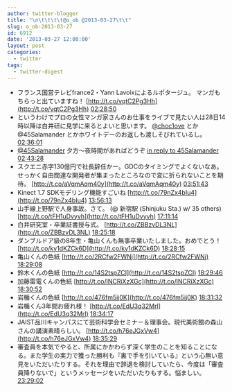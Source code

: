 ```yaml
---
author: twitter-blogger
title: "\n\t\t\t\t@o_ob @2013-03-27\t\t"
slug: o_ob-2013-03-27
id: 6912
date: '2013-03-27 12:00:00'
layout: post
categories:
  - twitter
tags:
  - twitter-digest
---
```


*   フランス国営テレビfrance2・Yann Lavoixによるルポタージュ。 マンガもちらっと出ていますね！ [http://t.co/vqtC2Pg3Hh](http://t.co/vqtC2Pg3Hh) [02:28:50](http://twitter.com/o_ob/statuses/316602659442421760)
*   というわけでプロの女性マンガ家さんのお仕事をライブで見たい人は28日14時以降は白井研に見学に来るとよいと思います。 [@choc1ove](http://twitter.com/choc1ove) とか@45Salamander とかホワイトデーのお返しも渡しそびれているし。 [02:36:01](http://twitter.com/o_ob/statuses/316604466491162624)
*   [@45Salamander](http://twitter.com/45Salamander) 夕方～夜時間があればどうぞ [in reply to 45Salamander](http://twitter.com/45Salamander/statuses/316605419231539200) [02:43:28](http://twitter.com/o_ob/statuses/316606340392943616)
*   スクエニ赤字130億円で社長辞任かー。GDCのタイミングでよくないなあ。 せっかく自由闊達な開発者が集まったところなので変に折られないことを期待。 [http://t.co/aVqmAqm40y](http://t.co/aVqmAqm40y) [03:51:43](http://twitter.com/o_ob/statuses/316623517103833089)
*   Kinect 1.7 SDKモデリング機能すごいね [http://t.co/79nZx4bIu4](http://t.co/79nZx4bIu4) [13:56:13](http://twitter.com/o_ob/statuses/316775640655335424)
*   山手線上野駅で人身事故。さて。 (@ 新宿駅 (Shinjuku Sta.) w/ 35 others) [http://t.co/tFH1uDvyvh](http://t.co/tFH1uDvyvh) [17:11:14](http://twitter.com/o_ob/statuses/316824719145967616)
*   白井研究室・卒業証書授与式。 [http://t.co/ZBBzvDL3NL](http://t.co/ZBBzvDL3NL) [18:25:18](http://twitter.com/o_ob/statuses/316843360243548160)
*   ダンブルドア級の8年生・亀山くんも無事卒業いたしました。おめでとう！ [http://t.co/ky1dKZCk6D](http://t.co/ky1dKZCk6D) [18:28:15](http://twitter.com/o_ob/statuses/316844101058326528)
*   亀山くんの色紙 [http://t.co/2RCfw2FWNj](http://t.co/2RCfw2FWNj) [18:29:08](http://twitter.com/o_ob/statuses/316844325487120385)
*   鈴木くんの色紙 [http://t.co/14S2tspZCI](http://t.co/14S2tspZCI) [18:29:46](http://twitter.com/o_ob/statuses/316844484077961216)
*   加藤雷電くんの色紙 [http://t.co/lNCRiXzXGc](http://t.co/lNCRiXzXGc) [18:30:52](http://twitter.com/o_ob/statuses/316844760671338496)
*   岩楯くんの色紙 [http://t.co/476fm5ij0K](http://t.co/476fm5ij0K) [18:31:32](http://twitter.com/o_ob/statuses/316844927793369088)
*   岩楯くん3年間お疲れ様！ [http://t.co/EdU3q32Mrl](http://t.co/EdU3q32Mrl) [18:34:17](http://twitter.com/o_ob/statuses/316845619534770176)
*   JAIST品川キャンパスにて芸術科学会セミナー＆理事会。現代美術館の森山さんの講演素晴らしい。 [http://t.co/h76eJGxVw4](http://t.co/h76eJGxVw4) [18:35:29](http://twitter.com/o_ob/statuses/316845923122688000)
*   審査員を本気でやると、所属にかかわらず深く学生のことを知ることになる。また学生の実力で獲った勝利も『裏で手を引いている』という心無い意見をいただいたりする。それを理由で辞退を検討していたら、今度は「審査員降りないで」というメッセージをいただいたりもする。悩ましい。 [23:29:02](http://twitter.com/o_ob/statuses/316919798904786947)